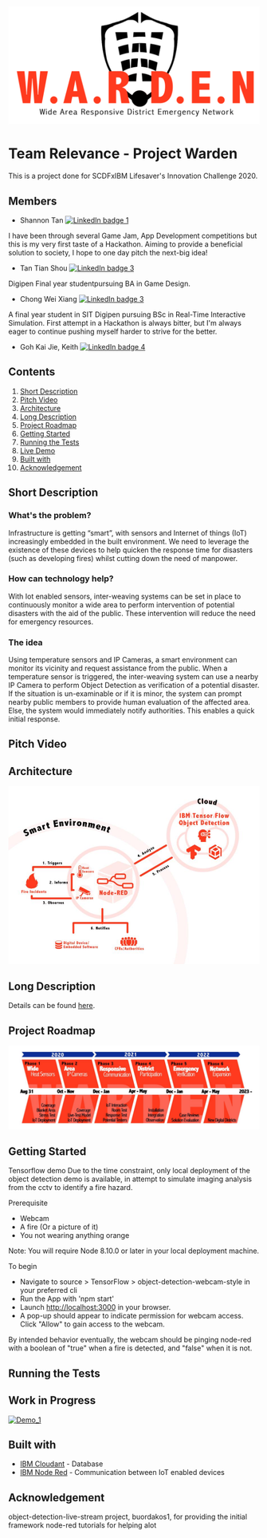 ![Logo](https://github.com/TxyShannon/Relevance-WARDEN_SCDFXIBM/blob/master/docs/Logo.png)
# Team Relevance - Project Warden
This is a project done for SCDFxIBM Lifesaver's Innovation Challenge 2020. 

## Members
- Shannon Tan [![LinkedIn badge 1](https://img.shields.io/badge/LinkedIn-Connect-Blue.svg)](linkedin.com/in/txy-shannon)

I have been through several Game Jam, App Development competitions but this is my very first taste of a Hackathon.
Aiming to provide a beneficial solution to society, I hope to one day pitch the next-big idea!

- Tan Tian Shou [![LinkedIn badge 3](https://img.shields.io/badge/LinkedIn-Connect-Blue.svg)](https://www.linkedin.com/in/tantianshou/)

Digipen Final year studentpursuing BA in Game Design.

- Chong Wei Xiang [![LinkedIn badge 3](https://img.shields.io/badge/LinkedIn-Connect-Blue.svg)](https://www.linkedin.com/in/chong-wei-xiang-132374188)

A final year student in SIT Digipen pursuing BSc in Real-Time Interactive Simulation. First attempt in a Hackathon is always bitter, but 
I'm always eager to continue pushing myself harder to strive for the better.

- Goh Kai Jie, Keith [![LinkedIn badge 4](https://img.shields.io/badge/LinkedIn-Connect-Blue.svg)](linkedin.com/in/goh-kai-jie-keith)

## Contents  
1. [Short Description](#Short-Description)
2. [Pitch Video](#Pitch-Video)
3. [Architecture](#Architecture)
4. [Long Description](#Long-Description)
5. [Project Roadmap](#Project-Roadmap)
6. [Getting Started](#Getting-Started)
7. [Running the Tests](#Running-the-Tests)
8. [Live Demo](#Live-Demo)
9. [Built with](#Built-with)
10. [Acknowledgement](#Acknowledgement)

## Short Description
### What's the problem?
Infrastructure is getting “smart”, with sensors and Internet of things (IoT) increasingly embedded in the built environment. We need to leverage the existence of these devices to help quicken the response time for disasters (such as developing fires) whilst cutting down the need of manpower. 

### How can technology help?
With Iot enabled sensors, inter-weaving systems can be set in place to continuously monitor a wide area to perform intervention of potential disasters with the aid of the public. These intervention will reduce the need for emergency resources.

### The idea
Using temperature sensors and IP Cameras, a smart environment can monitor its vicinity and request assistance from the public. When a temperature sensor is triggered, the inter-weaving system can use a nearby IP Camera to perform Object Detection as verification of a potential disaster. If the situation is un-examinable or if it is minor, the system can prompt nearby public members to provide human evaluation of the affected area. Else, the system would immediately notify authorities. This enables a quick initial response. 

## Pitch Video

## Architecture
![architecture png](https://github.com/TxyShannon/Relevance-WARDEN_SCDFXIBM/blob/master/docs/Info1.jpg "Architecture")

## Long Description
Details can be found [here](https://github.com/TxyShannon/Relevance-WARDEN_SCDFXIBM/blob/master/docs/description.md).

## Project Roadmap
![roadmap png](https://github.com/TxyShannon/Relevance-WARDEN_SCDFXIBM/blob/master/docs/Info3.jpg "Roadmap")

## Getting Started

Tensorflow demo
Due to the time constraint, only local deployment of the object detection demo is available, in attempt to simulate imaging analysis from the cctv to identify a fire hazard.

Prerequisite
- Webcam
- A fire (Or a picture of it)
- You not wearing anything orange

Note: You will require Node 8.10.0 or later in your local deployment machine.

To begin
- Navigate to source > TensorFlow > object-detection-webcam-style in your preferred cli
- Run the App with 'npm start'
- Launch [http://localhost:3000](http://localhost:3000) in your browser.
- A pop-up should appear to indicate permission for webcam access. Click "Allow" to gain access to the webcam.

By intended behavior eventually, the webcam should be pinging node-red with a boolean of "true" when a fire is detected, and "false" when it is not.

## Running the Tests

## Work in Progress
[![Demo_1](https://img.shields.io/badge/NodeRed-Down-Red.svg)](https://project-warden.mybluemix.net/red/#flow/9168237a.a1f8b)


## Built with
- [IBM Cloudant](https://cloud.ibm.com/catalog?search=cloudant#search_results) - Database
- [IBM Node Red](https://cloud.ibm.com/catalog?search=node%20red#search_results) - Communication between IoT enabled devices

## Acknowledgement
object-detection-live-stream project, buordakos1, for providing the initial framework
node-red tutorials for helping alot

